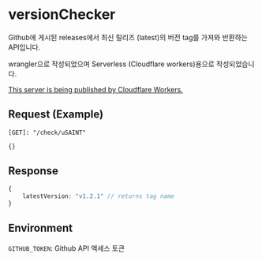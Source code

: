 # versionChecker
Github에 게시된 releases에서 최신 릴리즈 (latest)의 버전 tag를 가져와 반환하는 API입니다.

wrangler으로 작성되었으며 Serverless (Cloudflare workers)용으로 작성되었습니다.

[This server is being published by Cloudflare Workers.](https://workers.cloudflare.com/)

## Request (Example)
`[GET]: "/check/uSAINT"`
```typescript
{}
```

## Response
```typescript
{
    latestVersion: "v1.2.1" // returns tag name
}
```
## Environment
`GITHUB_TOKEN`: Github API 액세스 토큰

